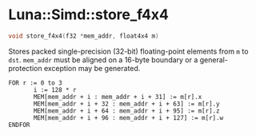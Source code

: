 # Luna::Simd::store_f4x4

```c++
void store_f4x4(f32 *mem_addr, float4x4 m)
```

Stores packed single-precision (32-bit) floating-point elements from `m` to `dst`. `mem_addr` must be aligned on a 16-byte boundary or a general-protection exception may be generated. 


```
FOR r := 0 to 3
       i := 128 * r
       MEM[mem_addr + i : mem_addr + i + 31] := m[r].x
       MEM[mem_addr + i + 32 : mem_addr + i + 63] := m[r].y
       MEM[mem_addr + i + 64 : mem_addr + i + 95] := m[r].z
       MEM[mem_addr + i + 96 : mem_addr + i + 127] := m[r].w
ENDFOR
```


